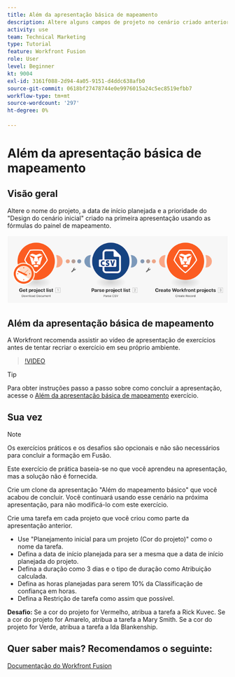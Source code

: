 ```yaml
---
title: Além da apresentação básica de mapeamento
description: Altere alguns campos de projeto no cenário criado anteriormente usando as fórmulas do painel de mapeamento em [!DNL Adobe Workfront Fusion].
activity: use
team: Technical Marketing
type: Tutorial
feature: Workfront Fusion
role: User
level: Beginner
kt: 9004
exl-id: 3161f088-2d94-4a05-9151-d4ddc638afb0
source-git-commit: 0618bf27478744e0e9976015a24c5ec8519efbb7
workflow-type: tm+mt
source-wordcount: '297'
ht-degree: 0%

---
```


# Além da apresentação básica de mapeamento

## Visão geral

Altere o nome do projeto, a data de início planejada e a prioridade do &quot;Design do cenário inicial&quot; criado na primeira apresentação usando as fórmulas do painel de mapeamento.

![Uma imagem do cenário de Fusão](assets/understand-the-basics-1.png)

## Além da apresentação básica de mapeamento

A Workfront recomenda assistir ao vídeo de apresentação de exercícios antes de tentar recriar o exercício em seu próprio ambiente.

>[!VIDEO](https://video.tv.adobe.com/v/335264/?quality=12)

>[!TIP]
>
>Para obter instruções passo a passo sobre como concluir a apresentação, acesse o [Além da apresentação básica de mapeamento](https://experienceleague.adobe.com/docs/workfront-learn/tutorials-workfront/fusion/exercises/beyond-basic-mapping.html?lang=en) exercício.

## Sua vez

>[!NOTE]
>
>Os exercícios práticos e os desafios são opcionais e não são necessários para concluir a formação em Fusão.

Este exercício de prática baseia-se no que você aprendeu na apresentação, mas a solução não é fornecida.

Crie um clone da apresentação &quot;Além do mapeamento básico&quot; que você acabou de concluir. Você continuará usando esse cenário na próxima apresentação, para não modificá-lo com este exercício.

Crie uma tarefa em cada projeto que você criou como parte da apresentação anterior.

* Use &quot;Planejamento inicial para um projeto (Cor do projeto)&quot; como o nome da tarefa.
* Defina a data de início planejada para ser a mesma que a data de início planejada do projeto.
* Defina a duração como 3 dias e o tipo de duração como Atribuição calculada.
* Defina as horas planejadas para serem 10% da Classificação de confiança em horas.
* Defina a Restrição de tarefa como assim que possível.

**Desafio:** Se a cor do projeto for Vermelho, atribua a tarefa a Rick Kuvec. Se a cor do projeto for Amarelo, atribua a tarefa a Mary Smith. Se a cor do projeto for Verde, atribua a tarefa a Ida Blankenship.

## Quer saber mais? Recomendamos o seguinte:

[Documentação do Workfront Fusion](https://experienceleague.adobe.com/docs/workfront/using/adobe-workfront-fusion/workfront-fusion-2.html?lang=en)
